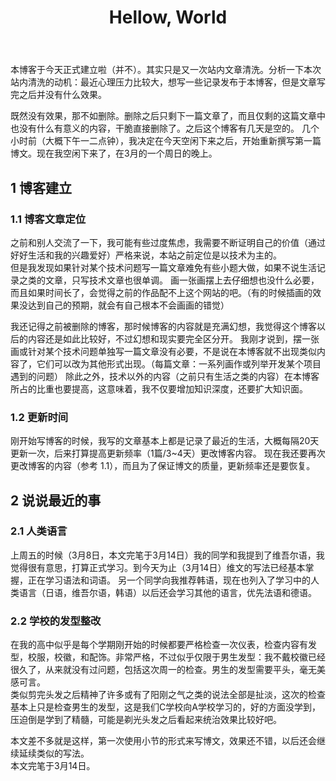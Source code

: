 ﻿---
title: Hellow, World
category: [博客记录, 生活]
layout: post
---

本博客于今天正式建立啦（并不）。其实只是又一次站内文章清洗。分析一下本次站内清洗的动机：最近心理压力比较大，想写一些记录发布于本博客，但是文章写完之后并没有什么效果。

既然没有效果，那不如删除。删除之后只剩下一篇文章了，而且仅剩的这篇文章中也没有什么有意义的内容，干脆直接删除了。之后这个博客有几天是空的。
几个小时前（大概下午一二点钟），我决定在今天空闲下来之后，开始重新撰写第一篇博文。现在我空闲下来了，在3月的一个周日的晚上。

## 1 博客建立
### 1.1 博客文章定位

之前和别人交流了一下，我可能有些过度焦虑，我需要不断证明自己的价值（通过好好生活和我的兴趣爱好）严格来说，本站之前定位是以技术为主的。  
但是我发现如果针对某个技术问题写一篇文章难免有些小题大做，如果不说生活记录之类的文章，只写技术文章也很单调。
画一张画摆上去仔细想也没什么必要，而且如果时间长了，会觉得之前的作品配不上这个网站的吧。（有的时候插画的效果没达到自己的预期，就会有自己根本不会画画的错觉）

我还记得之前被删除的博客，那时候博客的内容就是充满幻想，我觉得这个博客以后的内容还是如此比较好，不过幻想和现实要完全区分开。
我刚才说到，摆一张画或针对某个技术问题单独写一篇文章没有必要，不是说在本博客就不出现类似内容了，它们可以改为其他形式出现。（每篇文章：一系列画作或列举开发某个项目遇到的问题）
除此之外，技术以外的内容（之前只有生活之类的内容）在本博客所占的比重也要提高，这意味着，我不仅要增加知识深度，还要扩大知识面。

### 1.2 更新时间

刚开始写博客的时候，我写的文章基本上都是记录了最近的生活，大概每隔20天更新一次，后来打算提高更新频率（1篇/3~4天）更改博客内容。
现在我还要再次更改博客的内容（参考 1.1），而且为了保证博文的质量，更新频率还是要恢复。

## 2 说说最近的事
### 2.1 人类语言
上周五的时候（3月8日，本文完笔于3月14日）我的同学和我提到了维吾尔语，我觉得很有意思，打算正式学习。到今天为止（3月14日）维文的写法已经基本掌握，正在学习语法和词语。
另一个同学向我推荐韩语，现在也列入了学习中的人类语言（日语，维吾尔语，韩语）以后还会学习其他的语言，优先法语和德语。

### 2.2 学校的发型整改
在我的高中似乎是每个学期刚开始的时候都要严格检查一次仪表，检查内容有发型，校服，校徽，和配饰。非常严格，不过似乎仅限于男生发型：我不戴校徽已经很久了，从来就没有过问题，包括这次周一的检查。男生的发型需要平头，毫无美感可言。  
类似剪完头发之后精神了许多或有了阳刚之气之类的说法全部是扯淡，这次的检查基本上只是检查男生的发型，这是我们C学校向A学校学习的，好的方面没学到，压迫倒是学到了精髓，可能是剃光头发之后看起来统治效果比较好吧。

本文差不多就是这样，第一次使用小节的形式来写博文，效果还不错，以后还会继续延续类似的写法。  
本文完笔于3月14日。